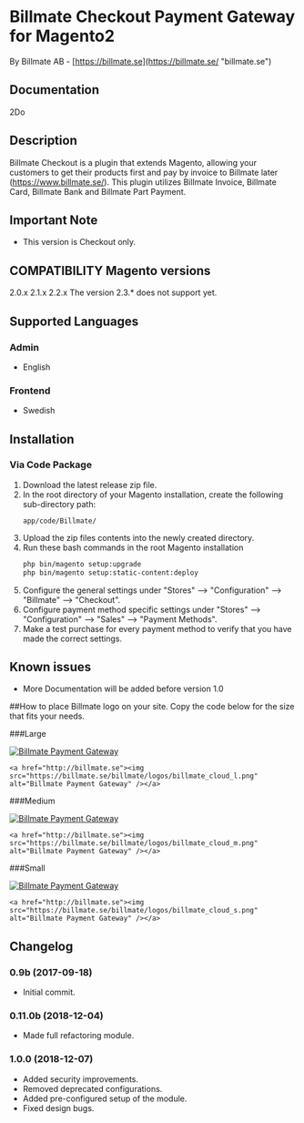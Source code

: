 # Billmate Checkout Payment Gateway for Magento2
By Billmate AB - [https://billmate.se](https://billmate.se/ "billmate.se")

## Documentation
2Do

## Description

Billmate Checkout is a plugin that extends Magento, allowing your customers to get their products first and pay by invoice to Billmate later (https://www.billmate.se/). This plugin utilizes Billmate Invoice, Billmate Card, Billmate Bank and Billmate Part Payment.

## Important Note
* This version is Checkout only.

## COMPATIBILITY Magento versions
2.0.x
2.1.x
2.2.x
The version 2.3.* does not support yet.

## Supported Languages
### Admin
* English
### Frontend
* Swedish

## Installation
### Via Code Package
1. Download the latest release zip file.
2. In the root directory of your Magento installation, create the following sub-directory path:  
	```
	app/code/Billmate/
	```
3. Upload the zip files contents into the newly created directory.
4. Run these bash commands in the root Magento installation
	```bash
	php bin/magento setup:upgrade
	php bin/magento setup:static-content:deploy
	```
5. Configure the general settings under "Stores" --> "Configuration" --> "Billmate" --> "Checkout". 
6. Configure payment method specific settings under "Stores" --> "Configuration" --> "Sales" --> "Payment Methods".
7. Make a test purchase for every payment method to verify that you have made the correct settings.

## Known issues
- More Documentation will be added before version 1.0

##How to place Billmate logo on your site.
Copy the code below for the size that fits your needs.

###Large

<a href="http://billmate.se"><img src="https://billmate.se/billmate/logos/billmate_cloud_l.png" alt="Billmate Payment Gateway" /></a>

`<a href="http://billmate.se"><img src="https://billmate.se/billmate/logos/billmate_cloud_l.png" alt="Billmate Payment Gateway" /></a>`

###Medium

<a href="http://billmate.se"><img src="https://billmate.se/billmate/logos/billmate_cloud_m.png" alt="Billmate Payment Gateway" /></a>

`<a href="http://billmate.se"><img src="https://billmate.se/billmate/logos/billmate_cloud_m.png" alt="Billmate Payment Gateway" /></a>`

###Small

<a href="http://billmate.se"><img src="https://billmate.se/billmate/logos/billmate_cloud_s.png" alt="Billmate Payment Gateway" /></a>

`<a href="http://billmate.se"><img src="https://billmate.se/billmate/logos/billmate_cloud_s.png" alt="Billmate Payment Gateway" /></a>`

## Changelog

### 0.9b (2017-09-18)
* Initial commit.
### 0.11.0b (2018-12-04)
* Made full refactoring module.
### 1.0.0 (2018-12-07)
* Added security improvements.
* Removed deprecated configurations.
* Added pre-configured setup of the module.
* Fixed design bugs.

